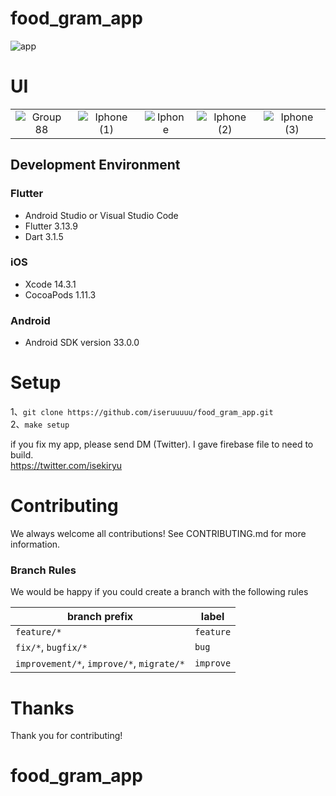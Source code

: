 # food_gram_app

![app](https://github.com/iseruuuuu/food_gram_app/assets/67954894/4e5198cf-be5c-46e2-8490-fc32f689121e)

# UI

|  |  |  |  |  |
|:-----------:|:------------:|:------------:| :------------:| :------------:|
| ![Group 88](https://github.com/iseruuuuu/food_gram_app/assets/67954894/af6af28a-32bb-4d7c-ab85-c7a03110ee9e) | ![Iphone (1)](https://github.com/iseruuuuu/food_gram_app/assets/67954894/85d25034-d0d1-41b4-b5fa-a8442797f1d6)  |  ![Iphone](https://github.com/iseruuuuu/food_gram_app/assets/67954894/22ec5d4d-f409-489c-8016-b1eb37717c66) | ![Iphone (2)](https://github.com/iseruuuuu/food_gram_app/assets/67954894/1fc67327-db8e-4c45-b8a8-e576a3439357)  | ![Iphone (3)](https://github.com/iseruuuuu/food_gram_app/assets/67954894/7b98694c-6fc2-4c35-a8e2-6fe8a95cfeaa) |

## Development Environment

### Flutter

- Android Studio or Visual Studio Code
- Flutter 3.13.9
- Dart 3.1.5


### iOS

- Xcode 14.3.1
- CocoaPods 1.11.3

### Android

- Android SDK version 33.0.0

# Setup

1、`git clone https://github.com/iseruuuuu/food_gram_app.git`  
2、`make setup`

if you fix my app, please send DM (Twitter). I gave firebase file to need to build.  
https://twitter.com/isekiryu

# Contributing

We always welcome all contributions! See CONTRIBUTING.md for more information.

### Branch Rules

We would be happy if you could create a branch with the following rules

| branch prefix | label |
| -- | -- |
| `feature/*` | `feature` |
| `fix/*`, `bugfix/*` | `bug` |
| `improvement/*`, `improve/*`, `migrate/*` | `improve` |


# Thanks

Thank you for contributing!

# food_gram_app
